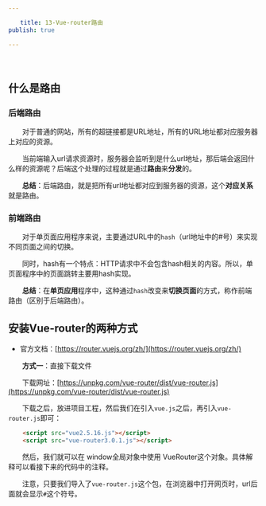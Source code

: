 ```yaml
---

　　title: 13-Vue-router路由
publish: true

---
```


　　<ArticleTopAd></ArticleTopAd>

## 什么是路由

### 后端路由

　　对于普通的网站，所有的超链接都是URL地址，所有的URL地址都对应服务器上对应的资源。

　　当前端输入url请求资源时，服务器会监听到是什么url地址，那后端会返回什么样的资源呢？后端这个处理的过程就是通过**路由**来**分发**的。

　　**总结**：后端路由，就是把所有url地址都对应到服务器的资源，这个**对应关系**就是路由。

### 前端路由

　　对于单页面应用程序来说，主要通过URL中的`hash`（url地址中的#号）来实现不同页面之间的切换。

　　同时，hash有一个特点：HTTP请求中不会包含hash相关的内容。所以，单页面程序中的页面跳转主要用hash实现。

　　**总结**：在**单页应用**程序中，这种通过`hash`改变来**切换页面**的方式，称作前端路由（区别于后端路由）。

## 安装Vue-router的两种方式

- 官方文档：[https://router.vuejs.org/zh/](https://router.vuejs.org/zh/)

　　**方式一**：直接下载文件

　　下载网址：[https://unpkg.com/vue-router/dist/vue-router.js](https://unpkg.com/vue-router/dist/vue-router.js)

　　下载之后，放进项目工程，然后我们在引入`vue.js`之后，再引入`vue-router.js`即可：

```html
    <script src="vue2.5.16.js"></script>
    <script src="vue-router3.0.1.js"></script>
```

　　然后，我们就可以在 window全局对象中使用 VueRouter这个对象。具体解释可以看接下来的代码中的注释。

　　注意，只要我们导入了`vue-router.js`这个包，在浏览器中打开网页时，url后面就会显示`#`这个符号。
